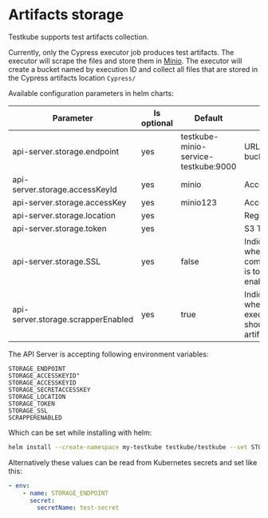 # Artifacts storage

Testkube supports test artifacts collection. 

Currently, only the Cypress executor job produces test artifacts. The executor will scrape the files and store them in [Minio](https://min.io/).  The executor will create a bucket named by execution ID and collect all files that are stored in the Cypress artifacts location `Cypress/`

Available configuration parameters in helm charts:


| Parameter                          | Is optional | Default                              | Default                                              |
| ---------------------------------- | ----------- | ------------------------------------ | ---------------------------------------------------- |
| api-server.storage.endpoint        | yes         | testkube-minio-service-testkube:9000 | URL of the S3 bucket                                 |
| api-server.storage.accessKeyId     | yes         | minio                                | Access Key ID                                        |
| api-server.storage.accessKey       | yes         | minio123                             | Access Key                                           |
| api-server.storage.location        | yes         |                                      | Region                                               |
| api-server.storage.token           | yes         |                                      | S3 Token                                             |
| api-server.storage.SSL             | yes         | false                                | Indicates whether SSL communication is to be enabled |
| api-server.storage.scrapperEnabled | yes         | true                                 | Indicates whether executors should scrape artifacst  |


The API Server is accepting following environment variables:

```
STORAGE_ENDPOINT
STORAGE_ACCESSKEYID"
STORAGE_ACCESSKEYID
STORAGE_SECRETACCESSKEY
STORAGE_LOCATION
STORAGE_TOKEN 
STORAGE_SSL
SCRAPPERENABLED
```

Which can be set while installing with helm:
```bash
helm install --create-namespace my-testkube testkube/testkube --set STORAGE_ENDPOINT=custom_value
```


Alternatively these values can be read from Kubernetes secrets and set like this:

```yaml
- env:
	- name: STORAGE_ENDPOINT
	  secret:
		secretName: test-secret
```

